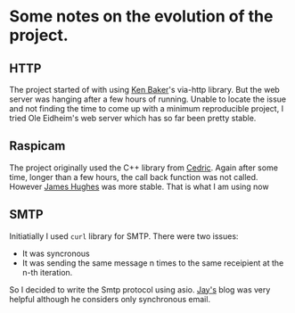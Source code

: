 # Some notes on the evolution of the project.

## HTTP
The project started of with using [Ken Baker](https://github.com/kenba/via-http)'s via-http library.
But the web server was hanging after a few hours of running. Unable to locate the issue and not finding 
the time to come up with a minimum reproducible project, I tried Ole Eidheim's web server which has so far been pretty stable.


## Raspicam
The project originally used the C++ library from [Cedric](https://github.com/cedricve/raspicam).
Again after some time, longer than a few hours, the call back function was not called. However
[James Hughes](https://github.com/JamesH65/userland) was more stable. That is what I am using now

## SMTP
Initiatially I used <code>curl</code> library for SMTP. There were two issues:
 * It was syncronous
 * It was sending the same message n times to the same receipient at the n-th iteration.

So I decided to write the Smtp protocol using asio. [Jay's](https://raspberrypiprogramming.blogspot.com.au/2014/09/send-email-to-gmail-in-c-with-boost-and.html)
blog was very helpful although he considers only synchronous email.
